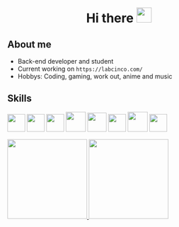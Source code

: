 ### <h1 align="center">Hi there <img src="https://github.com/blackcater/blackcater/raw/main/images/Hi.gif" height="34"/></h1>
<link rel="stylesheet" href="https://cdn.jsdelivr.net/gh/devicons/devicon@v2.15.1/devicon.min.css">

## About me

- Back-end developer and student
- Current working on ```https://labcinco.com/``` 
- Hobbys: Coding, gaming, work out, anime and music

## Skills

<img src="https://cdn.jsdelivr.net/gh/devicons/devicon/icons/c/c-original.svg" width="40" height="40"/> <img src="https://cdn.jsdelivr.net/gh/devicons/devicon/icons/cplusplus/cplusplus-original.svg" width="40" height="40"/> <img src="https://cdn.jsdelivr.net/gh/devicons/devicon/icons/csharp/csharp-original.svg" width="40" height="40"/> <img src="https://cdn.jsdelivr.net/gh/devicons/devicon/icons/java/java-original.svg" width="45" height="45"/> <img src="https://cdn.jsdelivr.net/gh/devicons/devicon/icons/phpstorm/phpstorm-original.svg" width="43" height="43"/>
<img src="https://cdn.jsdelivr.net/gh/devicons/devicon/icons/mysql/mysql-plain.svg" width="40" height="40"/> <img src="https://cdn.jsdelivr.net/gh/devicons/devicon/icons/dot-net/dot-net-original.svg" width="45" height="45"/> <i class="devicon-unity-original"><img src="https://cdn.jsdelivr.net/gh/devicons/devicon/icons/unity/unity-original.svg" width="40" height="40"/> </i>

<div>
<a href="https://github.com/EMarceloCM">
<img height="180em" src="https://github-readme-stats.vercel.app/api/top-langs/?username=EMarceloCM&layout=compact&langs_count=7&theme=dracula"/>
<img height="180em" src="https://github-readme-stats.vercel.app/api?username=EMarceloCM&show_icons=true&theme=dracula&include_all_commits=true&count_private=true"/>
</div>
